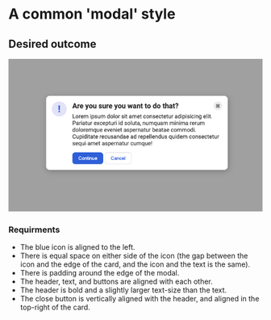 # A common 'modal' style

## Desired outcome

![desired outcome](./desired-outcome.png)

### Requirments

- The blue icon is aligned to the left.
- There is equal space on either side of the icon (the gap between the icon and the edge of the card, and the icon and the text is the same).
- There is padding around the edge of the modal.
- The header, text, and buttons are aligned with each other.
- The header is bold and a slightly larger text-size than the text.
- The close button is vertically aligned with the header, and aligned in the top-right of the card.